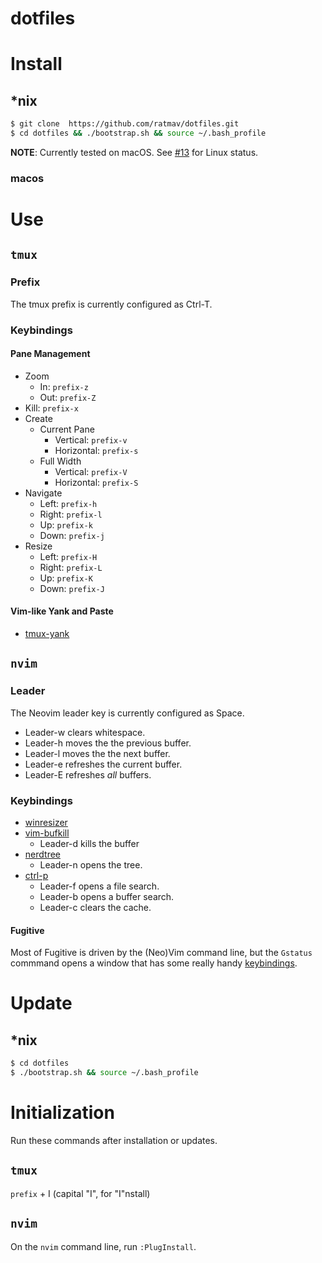 dotfiles
========

# Install

## *nix

```bash
$ git clone  https://github.com/ratmav/dotfiles.git
$ cd dotfiles && ./bootstrap.sh && source ~/.bash_profile
```

**NOTE**: Currently tested on macOS. See [#13](https://github.com/ratmav/dotfiles/issues/13) for Linux status.

### macos

# Use

## `tmux`

### Prefix

The tmux prefix is currently configured as Ctrl-T.

### Keybindings

#### Pane Management

* Zoom
    * In: `prefix-z`
    * Out: `prefix-Z`
* Kill: `prefix-x`
* Create
    * Current Pane
        * Vertical: `prefix-v`
        * Horizontal: `prefix-s`
    * Full Width
        * Vertical: `prefix-V`
        * Horizontal: `prefix-S`
* Navigate
    * Left: `prefix-h`
    * Right: `prefix-l`
    * Up: `prefix-k`
    * Down: `prefix-j`
* Resize
    * Left: `prefix-H`
    * Right: `prefix-L`
    * Up: `prefix-K`
    * Down: `prefix-J`

#### Vim-like Yank and Paste

* [tmux-yank](https://github.com/tmux-plugins/tmux-yank#key-bindings)

## `nvim`

### Leader

The Neovim leader key is currently configured as Space.

* Leader-w clears whitespace.
* Leader-h moves the the previous buffer.
* Leader-l moves the the next buffer.
* Leader-e refreshes the current buffer.
* Leader-E refreshes *all* buffers.

### Keybindings

* [winresizer](https://github.com/simeji/winresizer#in-default-setting)
* [vim-bufkill](https://github.com/qpkorr/vim-bufkill#usage)
  * Leader-d kills the buffer
* [nerdtree](https://github.com/scrooloose/nerdtree/blob/master/doc/NERDTree.txt#L220)
  * Leader-n opens the tree.
* [ctrl-p](https://github.com/ctrlpvim/ctrlp.vim#basic-usage)
  * Leader-f opens a file search.
  * Leader-b opens a buffer search.
  * Leader-c clears the cache.

#### Fugitive

Most of Fugitive is driven by the (Neo)Vim command line, but the `Gstatus` commmand opens a window that has some really handy [keybindings](https://github.com/tpope/vim-fugitive/blob/master/doc/fugitive.txt#L33).

# Update

## *nix

```bash
$ cd dotfiles
$ ./bootstrap.sh && source ~/.bash_profile
```

# Initialization

Run these commands after installation or updates.

## `tmux`

`prefix` + I (capital "I", for "I"nstall)

## `nvim`

On the `nvim` command line, run `:PlugInstall`.
